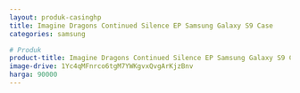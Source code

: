 ```yaml
---
layout: produk-casinghp
title: Imagine Dragons Continued Silence EP Samsung Galaxy S9 Case
categories: samsung

# Produk
product-title: Imagine Dragons Continued Silence EP Samsung Galaxy S9 Case
image-drive: 1Yc4qMFnrco6tgM7YWKgvxQvgArKjzBnv
harga: 90000
---
```

